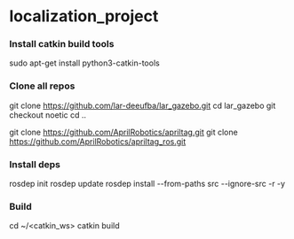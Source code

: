 # localization_project


### Install catkin build tools

sudo apt-get install python3-catkin-tools

### Clone all repos

git clone https://github.com/lar-deeufba/lar_gazebo.git
cd lar_gazebo
git checkout noetic
cd ..

git clone https://github.com/AprilRobotics/apriltag.git
git clone https://github.com/AprilRobotics/apriltag_ros.git

### Install deps

rosdep init
rosdep update
rosdep install --from-paths src --ignore-src -r -y 

### Build

cd ~/<catkin_ws>
catkin build